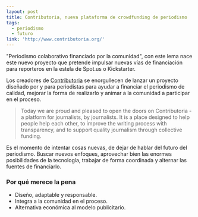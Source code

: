 ```yaml
---
layout: post
title: Contributoria, nueva plataforma de crowdfunding de periodismo
tags: 
  - periodismo
  - futuro
link: 'http://www.contributoria.org/'  
---
```


<div class="message">
"Periodismo colaborativo financiado por la comunidad", con este lema nace este nuevo proyecto que pretende impulsar nuevas vías de financiación para reporteros en la estela de Spot.us o Kickstarter.
</div>

Los creadores de <a href="http://www.contributoria.org/">Contributoria</a> se enorgullecen de lanzar un proyecto diseñado por y para periodistas para ayudar a financiar el periodismo de calidad, mejorar la forma de realizarlo y animar a la comunidad a participar en el proceso.

> Today we are proud and pleased to open the doors on Contributoria - a platform for journalists, by journalists. It is a place designed to help people help each other, to improve the writing process with transparency, and to support quality journalism through collective funding.

Es el momento de intentar cosas nuevas, de dejar de hablar del futuro del periodismo. Buscar nuevos enfoques, aprovechar bien las enormes posibilidades de la tecnología, trabajar de forma coordinada y alternar las fuentes de financiarlo.

### Por qué merece la pena

* Diseño, adaptable y responsable.
* Integra a la comunidad en el proceso.
* Alternativa económica al modelo publicitario.